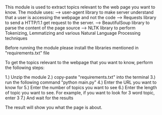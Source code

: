 This module is used to extract topics relevant to the web page you want to know. 
The module uses:
--> user-agent library to make server understand that a user is accessing the webpage and not the code
--> Requests library to send a HTTP/1.1 get request to the server.
--> BeautifulSoup library to parse the content of the page source
--> NLTK library to perform Tokenizing, Lemmatizing and various Natural Language Processing techniques

Before running the module please install the libraries mentioned in "requirements.txt" file

To get the topics relevant to the webpage that you want to know, perform the following steps:

1.) Unzip the module
2.) copy-paste "requirements.txt" into the terminal
3.) run the following command "python main.py"
4.) Enter the URL you want to know for
5.) Enter the number of topics you want to see
6.) Enter the length of topic you want to see. For example, if you want to look for 3 word topic, enter 3
7.) And wait for the results

The result will show you what the page is about.
